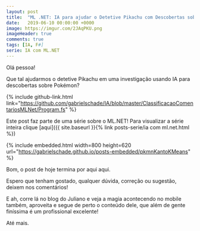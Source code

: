 ```yaml
---
layout: post
title:  "ML .NET: IA para ajudar o Detetive Pikachu com Descobertas sobre Pokémon"
date:   2019-06-10 00:00:00 +0000
image: https://imgur.com/2JAqPKU.png
imageHeader: true
comments: true
tags: [IA, F#] 
serie: IA com ML.NET
--- 
```

 
Olá pessoa!

Que tal ajudarmos o detetive Pikachu em uma investigação usando IA para descobertas sobre Pokémon?

<!--more--> 

{% include github-link.html link="https://github.com/gabrielschade/IA/blob/master/ClassificacaoComentariosMLNet/Program.fs" %} 

Este post faz parte de uma série sobre o ML.NET! Para visualizar a série inteira clique [aqui]({{ site.baseurl }}{% link posts-serie/ia com ml.net.html %})

{% include embedded.html width=800 height=620 url="https://gabrielschade.github.io/posts-embedded/pkmnKantoKMeans" %}


Bom, o post de hoje termina por aqui aqui.

Espero que tenham gostado, qualquer dúvida, correção ou sugestão, deixem nos comentários!

E ah, corre lá no blog do Juliano e veja a magia acontecendo no mobile também, aproveita e segue de perto o conteúdo dele, que além de gente finíssima é um profissional excelente!

Até mais.